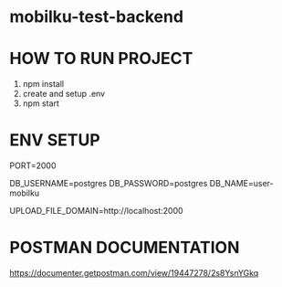 # mobilku-test-backend

# HOW TO RUN PROJECT

1. npm install
2. create and setup .env
3. npm start

# ENV SETUP

PORT=2000

DB_USERNAME=postgres
DB_PASSWORD=postgres
DB_NAME=user-mobilku

UPLOAD_FILE_DOMAIN=http://localhost:2000

# POSTMAN DOCUMENTATION

https://documenter.getpostman.com/view/19447278/2s8YsnYGkq

